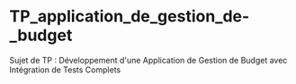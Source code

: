 # TP_application_de_gestion_de-_budget
Sujet de TP : Développement d'une Application de Gestion de  Budget avec Intégration de Tests Complets
